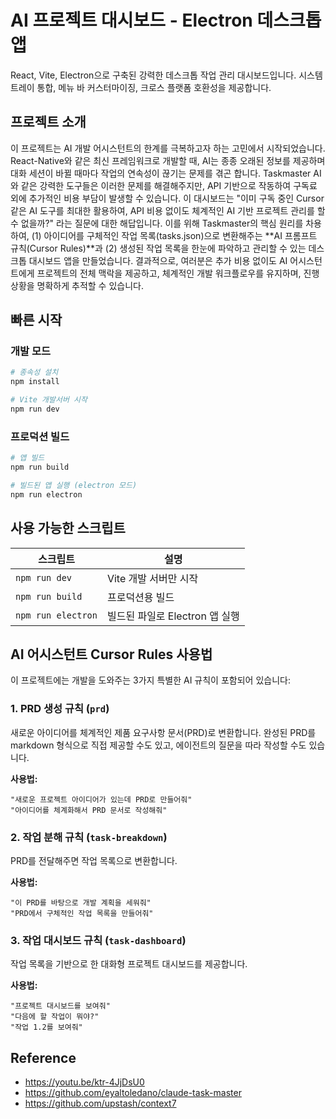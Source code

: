 # AI 프로젝트 대시보드 - Electron 데스크톱 앱

React, Vite, Electron으로 구축된 강력한 데스크톱 작업 관리 대시보드입니다. 시스템 트레이 통합, 메뉴 바 커스터마이징, 크로스 플랫폼 호환성을 제공합니다.

## 프로젝트 소개

이 프로젝트는 AI 개발 어시스턴트의 한계를 극복하고자 하는 고민에서 시작되었습니다. React-Native와 같은 최신 프레임워크로 개발할 때, AI는 종종 오래된 정보를 제공하며 대화 세션이 바뀔 때마다 작업의 연속성이 끊기는 문제를 겪곤 합니다.
Taskmaster AI와 같은 강력한 도구들은 이러한 문제를 해결해주지만, API 기반으로 작동하여 구독료 외에 추가적인 비용 부담이 발생할 수 있습니다.
이 대시보드는 "이미 구독 중인 Cursor 같은 AI 도구를 최대한 활용하여, API 비용 없이도 체계적인 AI 기반 프로젝트 관리를 할 수 없을까?" 라는 질문에 대한 해답입니다.
이를 위해 Taskmaster의 핵심 원리를 차용하여, (1) 아이디어를 구체적인 작업 목록(tasks.json)으로 변환해주는 **AI 프롬프트 규칙(Cursor Rules)**과 (2) 생성된 작업 목록을 한눈에 파악하고 관리할 수 있는 데스크톱 대시보드 앱을 만들었습니다.
결과적으로, 여러분은 추가 비용 없이도 AI 어시스턴트에게 프로젝트의 전체 맥락을 제공하고, 체계적인 개발 워크플로우를 유지하며, 진행 상황을 명확하게 추적할 수 있습니다.

## 빠른 시작

### 개발 모드

```bash
# 종속성 설치
npm install

# Vite 개발서버 시작
npm run dev
```

### 프로덕션 빌드

```bash
# 앱 빌드
npm run build

# 빌드된 앱 실행 (electron 모드)
npm run electron
```

## 사용 가능한 스크립트

| 스크립트           | 설명                           |
| ------------------ | ------------------------------ |
| `npm run dev`      | Vite 개발 서버만 시작          |
| `npm run build`    | 프로덕션용 빌드                |
| `npm run electron` | 빌드된 파일로 Electron 앱 실행 |

## AI 어시스턴트 Cursor Rules 사용법

이 프로젝트에는 개발을 도와주는 3가지 특별한 AI 규칙이 포함되어 있습니다:

### 1. PRD 생성 규칙 (`prd`)

새로운 아이디어를 체계적인 제품 요구사항 문서(PRD)로 변환합니다.
완성된 PRD를 markdown 형식으로 직접 제공할 수도 있고, 에이전트의 질문을 따라 작성할 수도 있습니다.

**사용법:**

```
"새로운 프로젝트 아이디어가 있는데 PRD로 만들어줘"
"아이디어를 체계화해서 PRD 문서로 작성해줘"
```

### 2. 작업 분해 규칙 (`task-breakdown`)

PRD를 전달해주면 작업 목록으로 변환합니다.

**사용법:**

```
"이 PRD를 바탕으로 개발 계획을 세워줘"
"PRD에서 구체적인 작업 목록을 만들어줘"
```

### 3. 작업 대시보드 규칙 (`task-dashboard`)

작업 목록을 기반으로 한 대화형 프로젝트 대시보드를 제공합니다.

**사용법:**

```
"프로젝트 대시보드를 보여줘"
"다음에 할 작업이 뭐야?"
"작업 1.2를 보여줘"
```

## Reference

- https://youtu.be/ktr-4JjDsU0
- https://github.com/eyaltoledano/claude-task-master
- https://github.com/upstash/context7
